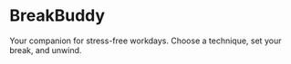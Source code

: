 # BreakBuddy
Your companion for stress-free workdays. Choose a technique, set your break, and unwind.

